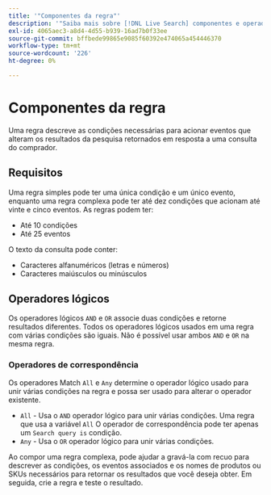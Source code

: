 ```yaml
---
title: '"Componentes da regra"'
description: '"Saiba mais sobre [!DNL Live Search] componentes e operadores da regra."'
exl-id: 4065aec3-a8d4-4d55-b939-16ad7b0f33ee
source-git-commit: bffbede99865e9085f60392e474065a454446370
workflow-type: tm+mt
source-wordcount: '226'
ht-degree: 0%

---
```


# Componentes da regra

Uma regra descreve as condições necessárias para acionar eventos que alteram os resultados da pesquisa retornados em resposta a uma consulta do comprador.

## Requisitos

Uma regra simples pode ter uma única condição e um único evento, enquanto uma regra complexa pode ter até dez condições que acionam até vinte e cinco eventos.
As regras podem ter:

* Até 10 condições
* Até 25 eventos

O texto da consulta pode conter:

* Caracteres alfanuméricos (letras e números)
* Caracteres maiúsculos ou minúsculos

## Operadores lógicos

Os operadores lógicos `AND` e `OR` associe duas condições e retorne resultados diferentes. Todos os operadores lógicos usados em uma regra com várias condições são iguais. Não é possível usar ambos `AND` e `OR` na mesma regra.

### Operadores de correspondência

Os operadores Match `All` e `Any` determine o operador lógico usado para unir várias condições na regra e possa ser usado para alterar o operador existente.

* `All` - Usa o `AND` operador lógico para unir várias condições. Uma regra que usa a variável `All` O operador de correspondência pode ter apenas um `Search query is` condição.
* `Any` - Usa o `OR` operador lógico para unir várias condições.

Ao compor uma regra complexa, pode ajudar a gravá-la com recuo para descrever as condições, os eventos associados e os nomes de produtos ou SKUs necessários para retornar os resultados que você deseja obter. Em seguida, crie a regra e teste o resultado.
